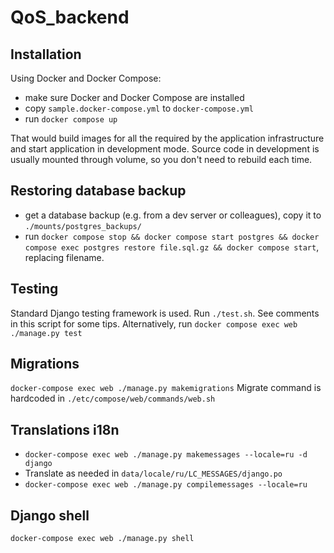 # QoS_backend

## Installation

Using Docker and Docker Compose:

- make sure Docker and Docker Compose are installed
- copy `sample.docker-compose.yml` to `docker-compose.yml`
- run `docker compose up`

That would build images for all the required by the application infrastructure and start application in development mode.
Source code in development is usually mounted through volume, so you don't need to rebuild each time.

## Restoring database backup

- get a database backup (e.g. from a dev server or colleagues), copy it to `./mounts/postgres_backups/`
- run `docker compose stop && docker compose start postgres && docker compose exec postgres restore file.sql.gz && docker compose start`, replacing filename.

## Testing

Standard Django testing framework is used. Run `./test.sh`. See comments in this script for some tips.
Alternatively, run `docker compose exec web ./manage.py test`

## Migrations
`docker-compose exec web ./manage.py makemigrations`
Migrate command is hardcoded in `./etc/compose/web/commands/web.sh`

## Translations i18n

- `docker-compose exec web ./manage.py makemessages --locale=ru -d django`
- Translate as needed in `data/locale/ru/LC_MESSAGES/django.po`
- `docker-compose exec web ./manage.py compilemessages --locale=ru`

## Django shell
`docker-compose exec web ./manage.py shell`

